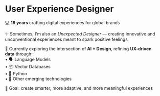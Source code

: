 # User Experience Designer  

💻 **18 years** crafting digital experiences for global brands  

✨ Sometimes, I’m also an *Unexpected Designer* — creating innovative and unconventional experiences meant to spark positive feelings  

🤖 Currently exploring the intersection of **AI + Design**, refining **UX-driven data** through:  
   • 🗣 Language Models  
   • 📦 Vector Databases  
   • 🐍 Python  
   • 🚀 Other emerging technologies  

🎯 Goal: create smarter, more adaptive, and more meaningful experiences  
